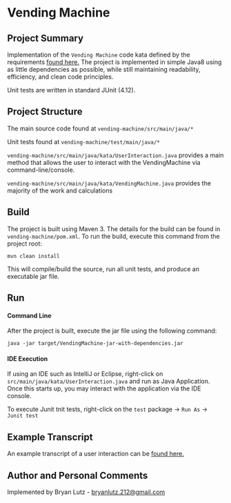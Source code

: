 # Vending Machine

## Project Summary

Implementation of the `Vending Machine` code kata defined by the requirements [found here.](https://github.com/PillarTechnology/kata-vending-machine) The project is implemented in simple Java8 using as little dependencies as possible, while still maintaining readability, efficiency, and clean code principles.  

Unit tests are written in standard JUnit (4.12).

## Project Structure

The main source code found at `vending-machine/src/main/java/*`

Unit tests found at `vending-machine/test/main/java/*`

`vending-machine/src/main/java/kata/UserInteraction.java` provides a main method that allows the user to interact with the VendingMachine via command-line/console.

`vending-machine/src/main/java/kata/VendingMachine.java` provides the majority of the work and calculations

## Build

The project is built using Maven 3.  The details for the build can be found in `vending-machine/pom.xml`.  To run the build, execute this command from the project root:

`mvn clean install`

This will compile/build the source, run all unit tests, and produce an executable jar file.

## Run

#### Command Line
After the project is built, execute the jar file using the following command:

`java -jar target/VendingMachine-jar-with-dependencies.jar`

#### IDE Execution
If using an IDE such as IntelliJ or Eclipse, right-click on `src/main/java/kata/UserInteraction.java` and run as Java Application. Once this starts up, you may interact with the application via the IDE console.

To execute Junit tnit tests, right-click on the `test` package -> `Run As` -> `Junit test`

## Example Transcript

An example transcript of a user interaction can be [found here.](example-transcript.txt)

## Author and Personal Comments

Implemented by Bryan Lutz - bryanlutz.212@gmail.com